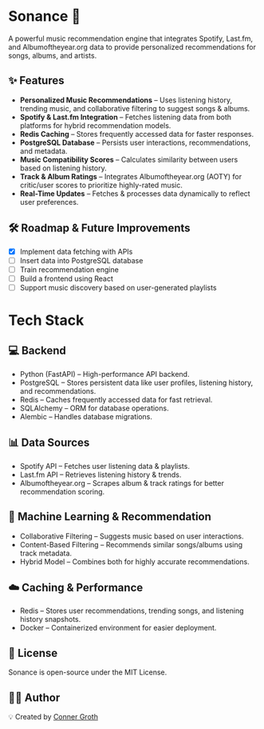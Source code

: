 # Sonance 🎵
A powerful music recommendation engine that integrates Spotify, Last.fm, and Albumoftheyear.org data to provide personalized recommendations for songs, albums, and artists.

## ✨ Features
- **Personalized Music Recommendations** – Uses listening history, trending music, and collaborative filtering to suggest songs & albums.  
- **Spotify & Last.fm Integration** – Fetches listening data from both platforms for hybrid recommendation models.  
- **Redis Caching** – Stores frequently accessed data for faster responses.  
- **PostgreSQL Database** – Persists user interactions, recommendations, and metadata.  
- **Music Compatibility Scores** – Calculates similarity between users based on listening history.  
- **Track & Album Ratings** – Integrates Albumoftheyear.org (AOTY) for critic/user scores to prioritize highly-rated music.  
- **Real-Time Updates** – Fetches & processes data dynamically to reflect user preferences.  

## 🛠 Roadmap & Future Improvements
- [x] Implement data fetching with APIs  
- [ ] Insert data into PostgreSQL database
- [ ] Train recommendation engine  
- [ ] Build a frontend using React  
- [ ] Support music discovery based on user-generated playlists  

# Tech Stack
## 💻 Backend
- Python (FastAPI) – High-performance API backend.  
- PostgreSQL – Stores persistent data like user profiles, listening history, and recommendations.  
- Redis – Caches frequently accessed data for fast retrieval.  
- SQLAlchemy – ORM for database operations.  
- Alembic – Handles database migrations.  
## 📊 Data Sources  
- Spotify API – Fetches user listening data & playlists.  
- Last.fm API – Retrieves listening history & trends.  
- Albumoftheyear.org – Scrapes album & track ratings for better recommendation scoring.  
## 🤖 Machine Learning & Recommendation  
- Collaborative Filtering – Suggests music based on user interactions.  
- Content-Based Filtering – Recommends similar songs/albums using track metadata.  
- Hybrid Model – Combines both for highly accurate recommendations.  
## ☁️ Caching & Performance
- Redis – Stores user recommendations, trending songs, and listening history snapshots.  
- Docker – Containerized environment for easier deployment.


## 📜 License
Sonance is open-source under the MIT License.

## 👨‍💻 Author
💡 Created by [Conner Groth](https://www.linkedin.com/in/conner-groth-978228260/)


